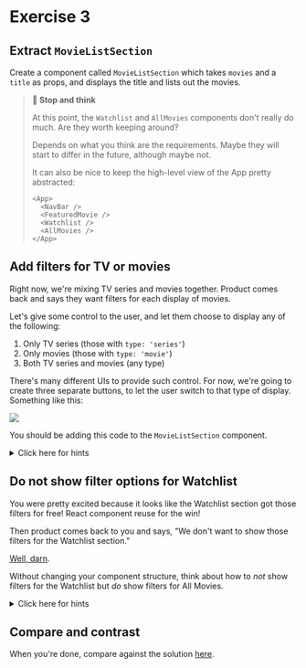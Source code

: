 # Exercise 3

## Extract `MovieListSection`

Create a component called `MovieListSection` which takes `movies` and a `title` as props, and displays the title and lists out the movies.

> **🤔 Stop and think**
> 
> At this point, the `Watchlist` and `AllMovies` components don't really do much. Are they worth keeping around?
> 
> Depends on what you think are the requirements. Maybe they will start to differ in the future, although maybe not.
> 
> It can also be nice to keep the high-level view of the App pretty abstracted:
> 
> ```
> <App>
>   <NavBar />
>   <FeaturedMovie />
>   <Watchlist />
>   <AllMovies />
> </App>
> ```

## Add filters for TV or movies

Right now, we're mixing TV series and movies together. Product comes back and says they want filters for each display of movies. 

Let's give some control to the user, and let them choose to display any of the following:

1. Only TV series (those with `type: 'series'`)
1. Only movies (those with `type: 'movie'`)
1. Both TV series and movies (any type)

There's many different UIs to provide such control. For now, we're going to create three separate buttons, to let the user switch to that type of display. Something like this:

![](https://i.imgur.com/xZbngcB.png)

You should be adding this code to the `MovieListSection` component.

<details><summary>Click here for hints</summary>

There are *many ways* to solve this challenge. Here's one way.

- Track a piece of state, `filterType`, which will could be `null`, `'movie'`, or `'series'`
- When it's `null`, use all movies, otherwise filter the movies down with `Array#filter`
- You could do something like this:

```js
const filteredMovies = filterType === 'all' ? movies : movies.filter(m => m.type === filterType)
```

</details>

## Do not show filter options for Watchlist

You were pretty excited because it looks like the Watchlist section got those filters for free! React component reuse for the win!

Then product comes back to you and says, "We don't want to show those filters for the Watchlist section."

[Well, darn](https://media.giphy.com/media/mWMML2LQBsj8k/giphy.gif).

Without changing your component structure, think about how to *not* show filters for the Watchlist but *do* show filters for All Movies.

<details><summary>Click here for hints</summary>

- Remember you can use conditional rendering, based off props
- Try passing in a prop to `MovieListSection` like `filterable`, and only display the filters when that prop is set to `true`
</details>

## Compare and contrast

When you're done, compare against the solution [here](https://github.com/AndrewSouthpaw/webdev/tree/exercise-3-solution/projects/rmdb).
